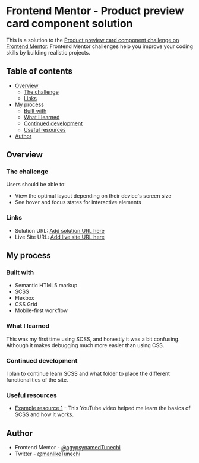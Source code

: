 # Frontend Mentor - Product preview card component solution

This is a solution to the [Product preview card component challenge on Frontend Mentor](https://www.frontendmentor.io/challenges/product-preview-card-component-GO7UmttRfa). Frontend Mentor challenges help you improve your coding skills by building realistic projects. 

## Table of contents

- [Overview](#overview)
  - [The challenge](#the-challenge)
  - [Links](#links)
- [My process](#my-process)
  - [Built with](#built-with)
  - [What I learned](#what-i-learned)
  - [Continued development](#continued-development)
  - [Useful resources](#useful-resources)
- [Author](#author)

## Overview

### The challenge

Users should be able to:

- View the optimal layout depending on their device's screen size
- See hover and focus states for interactive elements

### Links

- Solution URL: [Add solution URL here](https://github.com/agypsynamedTunechi/Product-preview-card)
- Live Site URL: [Add live site URL here]( https://agypsynamedtunechi.github.io/Product-preview-card/)

## My process

### Built with

- Semantic HTML5 markup
- SCSS
- Flexbox
- CSS Grid
- Mobile-first workflow

### What I learned

This was my first time using SCSS, and honestly it was a bit confusing. Although it makes debugging much more easier than using CSS.

### Continued development

I plan to continue learn SCSS and what folder to place the different functionalities of the site.

### Useful resources

- [Example resource 1](https://www.youtube.com/watch?v=jfMHA8SqUL4) - This YouTube video helped me learn the basics of SCSS and how it works. 

## Author

- Frontend Mentor - [@agypsynamedTunechi](https://www.frontendmentor.io/profile/agypsynamedTunechi)
- Twitter - [@manlikeTunechi](https://x.com/manlikeTunechi)

